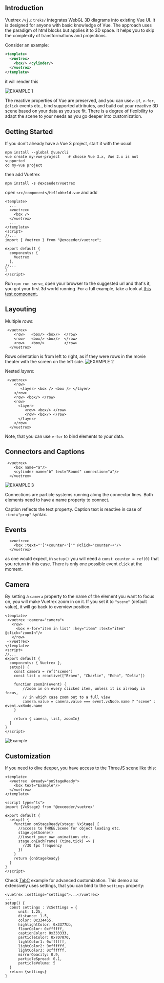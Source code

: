 ## Introduction

Vuetrex `/vju:treks/` integrates WebGL 3D diagrams into existing Vue UI. It is designed for anyone 
with basic knowledge of Vue. The approach uses the paradigm of html blocks but applies it to 3D space. 
It helps you to skip the complexity of transformations and projections.

Consider an example:

```xml
<template>
  <vuetrex>
    <box/> <cylinder/>
  </vuetrex>
</template>
```

it will render this 

![EXAMPLE 1](public/screen1.png)

The reactive properties of Vue are preserved, and you can use`v-if`, `v-for`, `@click` events etc., bind
supported attributes, and build out your reactive 3D scene based on your data as you see fit. There is 
a degree of flexibility to adapt the scene to your needs as you go deeper into customization.

## Getting Started

If you don't already have a Vue 3 project, start it with the usual

```
npm install --global @vue/cli
vue create my-vue-project    # choose Vue 3.x, Vue 2.x is not supported
cd my-vue project
```
then add Vuetrex
```
npm install -s @exceeder/vuetrex
```
open `src/components/HelloWorld.vue` and add

```vue
<template>
  ...
  <vuetrex>
    <box />
  </vuetrex>
  ...
</template>
<script>
//...
import { Vuetrex } from "@exceeder/vuetrex";

export default {
  components: {
    Vuetrex
  },
//...
}
</script> 
```
Run `npm run serve`, open your browser to the suggested url and that's it, you got your first 3d world running.
For a full example, take a look at [this test component](test/esm-module/TestApp.vue).

## Layouting

Multiple _rows_:
```vue
 <vuetrex>
    <row>   <box/> <box/>  </row>
    <row>   <box/> <box/>  </row>
    <row>   <box/>         </row>            
  </vuetrex>
```
Rows orientation is from left to right, as if they were rows in the movie theater with the screen on the left side.
![EXAMPLE 2](public/screen2.png)

Nested _layers_:
```vue
 <vuetrex>
    <row>
       <layer> <box /> <box /> </layer>   
    </row>
    <row> <box/> </row>
    <row>
      <layer>
         <row> <box/> </row>
         <row> <box/> </row> 
      </layer>   
    </row>            
  </vuetrex>
```
Note, that you can use `v-for` to bind elements to your data.

## Connectors and Captions

```vue
 <vuetrex>
    <box name="a"/>
    <cylinder name="b" text="Round" connection="a"/>
  </vuetrex>
```

![EXAMPLE 3](public/screen3.png)

Connections are particle systems running along the connector lines. Both elements need to have a name 
property to connect.

Caption reflects the text property. Caption text is reactive in case of `:text="prop"` syntax.

## Events

```vue
  <vuetrex>   
    <box :text="'['+counter+']'" @click="counter++"/>
  </vuetrex>
```
as one would expect, in `setup()` you will need a `const counter = ref(0)` that you return in this case.
There is only one possible event `click` at the moment.

## Camera

By setting a `camera` property to the name of the element you want to focus on, you will make Vuetrex zoom in on it.
If you set it to `"scene"` (default value), it will go back to overview position.

```vue
<template>
 <vuetrex :camera="camera">
   <row>
     <box v-for="item in list" :key="item" :text="item" @click="zoomIn"/>
   </row>
 </vuetrex>
</template>
<script>
//...
export default {
  components: { Vuetrex },
  setup() {
    const camera = ref("scene") 
    const list = reactive(["Bravo", "Charlie", "Echo", "Delta"])

    function zoomIn(event) {
        //zoom in on every clicked item, unless it is already in focus,
        // in which case zoom out to a full view
        camera.value = camera.value === event.vxNode.name ? "scene" : event.vxNode.name
    }

    return { camera, list, zoomIn} 
  }
}
</script> 
```
![Example](public/zoom.gif)
## Customization

If you need to dive deeper, you have access to the ThreeJS scene like this:

```vue
<template>
  <vuetrex  @ready="onStageReady">    
    <box text="Example"/>
  </vuetrex>
</template>

<script type="ts">
import {VxStage} from "@exceeder/vuetrex"

export default {
  setup() {   
    function onStageReady(stage: VxStage) {
      //access to THREE.Scene for object loading etc.
      stage.getScene()
      //insert your own animations etc. 
      stage.onEachFrame( (time,tick) => {
        //30 fps frequency
      })
    }
    return {onStageReady} 
  }
}
</script>
```
Check [TabC](../dev/components/TabC.vue) example for advanced customization. This demo 
also extensively uses settings, that you can bind to the `settings` property: 
```
<vuetrex :settings="settings">...</vuetrex> 
...
setup() {
  const settings : VxSettings = {
      unit: 1.25,
      distance: 1.5,
      color: 0x334455,
      highlightColor: 0x3377bb,
      floorColor: 0xffffff,
      captionColor: 0x333333,
      particleColor: 0x707070,
      lightColor1: 0xffffff,
      lightColor2: 0xffffff,
      lightColor3: 0xffffff,
      mirrorOpacity: 0.9,
      particleSpread: 0.1,
      particleVolume: 5
  }
  return {settings}
}
```

